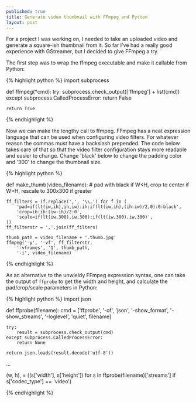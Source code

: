 ```yaml
---
published: true
title: Generate video thumbnail with FFmpeg and Python
layout: post
---
```

For a project I was working on, I needed to take an uploaded video and generate a square-ish thumbnail from it. So far I've had a really good experience with GStreamer, but I decided to give FFmpeg a try.

The first step was to wrap the ffmpeg executable and make it callable from Python:

{% highlight python %}
import subprocess

def ffmpeg(*cmd):
	try:
		subprocess.check_output(['ffmpeg'] + list(cmd))
	except subprocess.CalledProcessError:
		return False

	return True

{% endhighlight %}

Now we can make the lengthy call to ffmpeg. FFmpeg has a neat expression language that can be used when configuring video filters. For whatever reason the commas must have a backslash prepended. The code below takes care of that so that the video filter configuration stays more readable and easier to change. Change 'black' below to change the padding color and '300' to change the thumbnail size.

{% highlight python %}

def make_thumb(video_filename):
	# pad with black if W<H, crop to center if W>H, rescale to 300x300 if greater
	
	ff_filters = (f.replace(',', '\\,') for f in (
		'pad=if(lt(iw,ih),ih,iw):ih:if(lt(iw,ih),(ih-iw)/2,0):0:black',
		'crop=ih:ih:(iw-ih)/2:0',
		'scale=if(lt(iw,300),iw,300):if(lt(iw,300),iw,300)',
	))
	ff_filterstr = ','.join(ff_filters)

	thumb_path = video_filename + '.thumb.jpg'
	ffmpeg('-y', '-vf', ff_filterstr,
		'-vframes', '1', thumb_path,
		'-i', video_filename)

{% endhighlight %}

As an alternative to the unwieldy FFmpeg expression syntax, one can take the output of `ffprobe` to get the width and height, and calculate the pad/crop/scale parameters in Python:

{% highlight python %}
import json

def ffprobe(filename):
    cmd = ['ffprobe', '-of', 'json',
		'-show_format', '-show_streams',
		'-loglevel', 'quiet', filename]

    try:
        result = subprocess.check_output(cmd)
    except subprocess.CalledProcessError:
        return None

    return json.loads(result.decode('utf-8'))
	
...

(w, h), = ((s['width'], s['height'])
			for s in ffprobe(filename)['streams']
			if s['codec_type'] == 'video')
	
{% endhighlight %}
